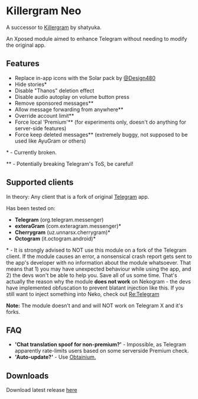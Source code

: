 # Killergram Neo
A successor to [Killergram](https://web.archive.org/web/20240320064655/https://github.com/shatyuka/Killergram) by shatyuka.

An Xposed module aimed to enhance Telegram without needing to modify the original app.

## Features
* Replace in-app icons with the Solar pack by [@Design480](https://t.me/Design480)
* Hide stories*
* Disable "Thanos" deletion effect
* Disable audio autoplay on volume button press
* Remove sponsored messages**
* Allow message forwarding from anywhere**
* Override account limit**
* Force local 'Premium'** (for experiments only, doesn't do anything for server-side features)
* Force keep deleted messages** (extremely buggy, not supposed to be used like AyuGram or others)

\* - Currently broken.

\** - Potentially breaking Telegram's ToS, be careful!

## Supported clients
In theory: Any client that is a fork of original [Telegram](https://github.com/DrKLO/Telegram) app.

Has been tested on:
* **Telegram** (org.telegram.messenger)
* **exteraGram** (com.exteragram.messenger)*
* **Cherrygram** (uz.unnarsx.cherrygram)*
* **Octogram** (it.octogram.android)*

\* - It is strongly advised to NOT use this module on a fork of the Telegram client.
If the module causes an error, a nonsensical crash report gets sent to the app's developer with no information about the module whatsoever.
That means that 1) you may have unexpected behaviour while using the app, and 2) the devs won't be able to help you.
Save all of us some time.
That's actually the reason why the module **does not work** on Nekogram -
the devs have implemented obfuscation to prevent blatant injection like this.
If you still want to inject something into Neko, check out [Re:Telegram](https://github.com/Sakion-Team/Re-Telegram)

**Note:** The module doesn't and and will NOT work on Telegram X and it's forks.

## FAQ
* **'Chat translation spoof for non-premium?'** - Impossible, as Telegram apparently rate-limits users based on some serverside Premium check.
* **'Auto-update?'** - Use [Obtainium.](https://github.com/ImranR98/Obtainium)

## Downloads
Download latest release [here](https://github.com/AetherMagee/KillergramNeo/releases/latest)